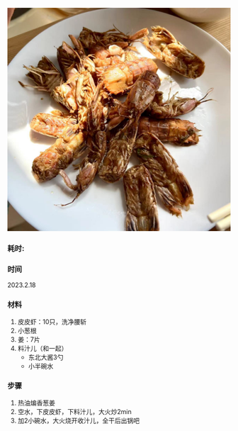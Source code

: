 ![1](./pics/1-1.jpg)

### 耗时: 


### 时间 
2023.2.18 

### 材料
1. 皮皮虾：10只，洗净腰斩
2. 小葱根
3. 姜：7片
4. 料汁儿（和一起）
     - 东北大酱3勺
     - 小半碗水


### 步骤
1. 热油煸香葱姜
2. 空水，下皮皮虾，下料汁儿，大火炒2min
3. 加2小碗水，大火烧开收汁儿，全干后出锅吧


